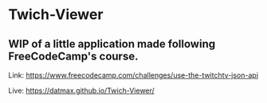 # Twich-Viewer
## WIP of a little application made following FreeCodeCamp's course.

Link: https://www.freecodecamp.com/challenges/use-the-twitchtv-json-api

Live: https://datmax.github.io/Twich-Viewer/
